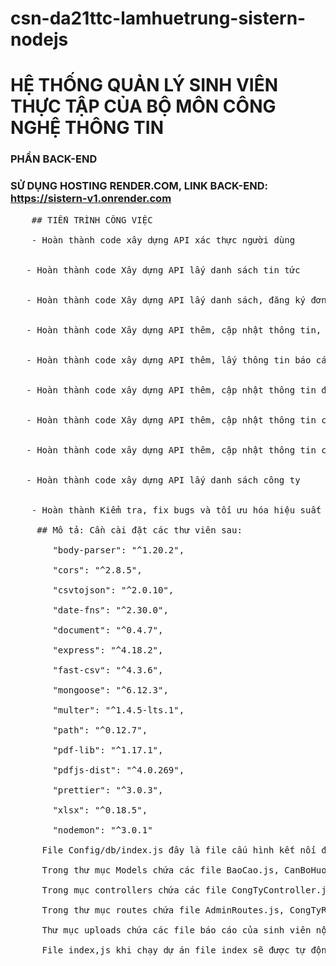 # csn-da21ttc-lamhuetrung-sistern-nodejs

# HỆ THỐNG QUẢN LÝ SINH VIÊN THỰC TẬP CỦA BỘ MÔN CÔNG NGHỆ THÔNG TIN <br>

### PHẦN BACK-END

### SỬ DỤNG HOSTING RENDER.COM, LINK BACK-END: https://sistern-v1.onrender.com

  <pre>
    ## TIẾN TRÌNH CÔNG VIỆC <br>
    - Hoàn thành code xây dựng API xác thực người dùng <br>

   - Hoàn thành code Xây dựng API lấy danh sách tin tức <br>

   - Hoàn thành code Xây dựng API lấy danh sách, đăng ký đơn thực tập <br> 

   - Hoàn thành code Xây dựng API thêm, cập nhật thông tin, trạng thái sinh viên <br>

   - Hoàn thành code xây dựng API thêm, lấy thông tin báo cáo sinh viên <br>

   - Hoàn thành code xây dựng API thêm, cập nhật thông tin đợt thực tập, công việc thực tập cho Admin <br>
 
   - Hoàn thành code Xây dựng API thêm, cập nhật thông tin công ty <br>

   - Hoàn thành code xây dựng API thêm, cập nhật thông tin cán bộ hướng dẫn <br>

   - Hoàn thành code xây dựng API lấy danh sách công ty <br>
   
    - Hoàn thành Kiểm tra, fix bugs và tối ưu hóa hiệu suất trên toàn bộ API<br>
     ## Mô tả: Cần cài đặt các thư viên sau: <br>
        "body-parser": "^1.20.2",<br>
        "cors": "^2.8.5",<br>
        "csvtojson": "^2.0.10",<br>
        "date-fns": "^2.30.0",<br>
        "document": "^0.4.7",<br>
        "express": "^4.18.2",<br>
        "fast-csv": "^4.3.6",<br>
        "mongoose": "^6.12.3",<br>
        "multer": "^1.4.5-lts.1",<br>
        "path": "^0.12.7",<br>
        "pdf-lib": "^1.17.1",<br>
        "pdfjs-dist": "^4.0.269",<br>
        "prettier": "^3.0.3",<br>
        "xlsx": "^0.18.5",<br>
        "nodemon": "^3.0.1"<br>
      File Config/db/index.js đây là file cấu hình kết nối đến mongoDB. Đầu tiên cần require thư viện mongoose vào để tương tác với MongoDb một cách thuận tiện. Tạo ra hàm connect để kết nối, sử dụng mongoose.connect() để cấu hình kết nối và sử dụng module.exports = { connect } xuất hàm connect ra để có thể sử dụng nó ở bất kỳ đâu trong ứng dụng. <br>
      Trong thư mục Models chứa các file BaoCao.js,	CanBoHuongDan.js, CongTy.js, DotThucTap.js, GiaoVien.js,	SinhVien.js, 	Taikhoan.js, ThongTinCongBo.js, ThucTap.js, 	TinTuc.js để tạo ra models cho các đối tượng trong cần xử lý trong cơ sở dữ liệu. Thực hiện require mongoose sử dụng để tương tác với cơ sở dữ liệu MongoDB từ ứng dụng Node.js của mình. Định nghĩa Schema để mô tả cấu trúc dữ liệu cho đối tượng trong cơ sở dữ liệu MongoDB. Tạo models từ schema Model này sẽ làm việc như một interface giữa ứng dụng Node.js của bạn và cơ sở dữ liệu MongoDB, cho phép bạn thực hiện các thao tác như tìm kiếm, thêm mới, cập nhật, xoá dữ liệu và nhiều thao tác khác. Xuất model để có thể sử dụng nó ở bất kỳ đâu trong ứng dụng của mình.  <br>
      Trong mục controllers chứa các file CongTyController.js, DotThucTapController.js, GiaoVienController.js, SinhVienController.js, TaiKhoanController.js, ThongTinCongBoController.js, ThucTapController.js, TinTucController.js để xử lý các yêu cầu CRUD từ giao diện người dùng. <br>
      Trong thư mục routes chứa file AdminRoutes.js, CongTyRoutes.js, DangKyRoutes.js, GiaoVienRoutes.js, SinhVienRoutes.js qui định các đường dẫn đến các xử lý được viết trong Controllers. Để sử dụng các hàm xử lý được viết trong controllers cần require các file đó ra gán vào biến và gọi đến các hàm được viết trong file đó bằng cách sử dụng toán tử “.”. <br>
      Thư mục uploads chứa các file báo cáo của sinh viên nộp lên trong quá trình thực tập.<br>
      File index,js khi chạy dự án file index sẽ được tự động thực hiện. Chính vì thế, để sử dụng các thư viện đã cài đặt và các đường dẫn xử lý cần require và định nghĩa ở đây.
<br>
